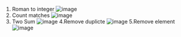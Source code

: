 1. Roman to integer
![image](https://github.com/user-attachments/assets/8f9e6144-243a-4add-b1c3-acf756159917)
2. Count matches
![image](https://github.com/user-attachments/assets/74f28a92-c370-408a-9006-d2737337c0b9)
3. Two Sum
![image](https://github.com/user-attachments/assets/fb82b2c9-20be-417a-ad9f-845356ed2061)
4.Remove duplicte
![image](https://github.com/user-attachments/assets/ac89f223-667b-47cc-8c1e-d5fef55a3278)
5.Remove element
![image](https://github.com/user-attachments/assets/6d3b5b42-d9ad-4e11-9e8f-793f93a6c1b4)




